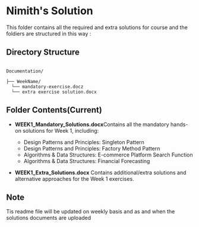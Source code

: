 # Nimith's Solution

This folder contains all the required and extra solutions for  course and the foldiers are structured in this way :

## Directory Structure 

```

Documentation/

├── WeekName/
  └── mandatory-exercise.docz
  └── extra exercise solution.docx
```


## Folder Contents(Current)

- **WEEK1_Mandatory_Solutions.docx**Contains all the mandatory hands-on solutions for Week 1, including:

  - Design Patterns and Principles: Singleton Pattern
  - Design Patterns and Principles: Factory Method Pattern
  - Algorithms & Data Structures: E-commerce Platform Search Function
  - Algorithms & Data Structures: Financial Forecasting
- **WEEK1_Extra_Solutions.docx**
  Contains additional/extra solutions and alternative approaches for the Week 1 exercises.

## Note

Tis readme file will be updated on weekly basis and as and when the solutions documents are uploaded
